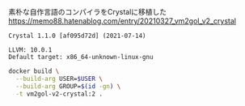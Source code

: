 素朴な自作言語のコンパイラをCrystalに移植した  
https://memo88.hatenablog.com/entry/20210327_vm2gol_v2_crystal

```
Crystal 1.1.0 [af095d72d] (2021-07-14)

LLVM: 10.0.1
Default target: x86_64-unknown-linux-gnu
```

```sh
docker build \
  --build-arg USER=$USER \
  --build-arg GROUP=$(id -gn) \
  -t vm2gol-v2-crystal:2 .
```
